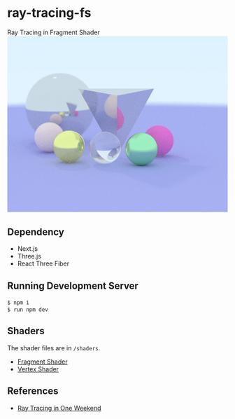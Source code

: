 # ray-tracing-fs

Ray Tracing in Fragment Shader
![preview](/resources/ray-tracing-fs-preview.png)
## Dependency
- Next.js
- Three.js
- React Three Fiber

## Running Development Server
```console
$ npm i
$ run npm dev
```

## Shaders
The shader files are in `/shaders`.
- [Fragment Shader](/shaders/ray-tracing-fragment.glsl)
- [Vertex Shader](/shaders/ray-tracing-vertex.glsl)

## References
- [Ray Tracing in One Weekend](https://raytracing.github.io/books/RayTracingInOneWeekend.html)
